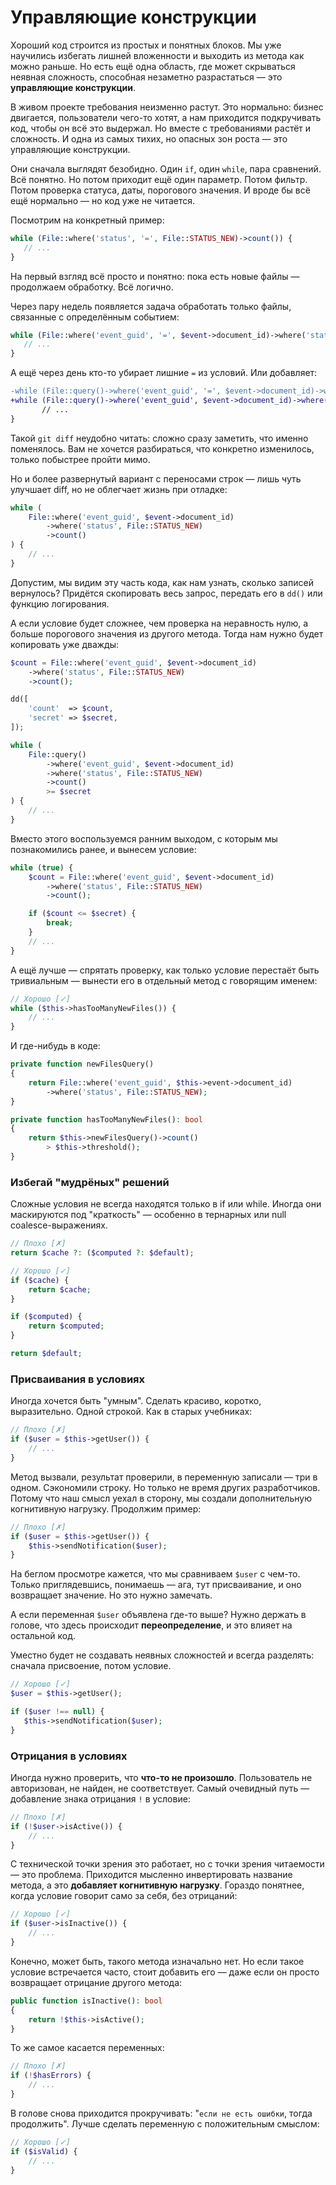 # Управляющие конструкции

Хороший код строится из простых и понятных блоков. Мы уже научились избегать лишней вложенности и выходить из метода как
можно раньше. Но есть ещё одна область, где может скрываться неявная сложность, способная незаметно разрастаться — это 
**управляющие конструкции**.

В живом проекте требования неизменно растут. Это нормально: бизнес двигается, пользователи чего-то хотят, а нам
приходится подкручивать код, чтобы он всё это выдержал. Но вместе с требованиями растёт и сложность. И одна из самых
тихих, но опасных зон роста — это управляющие конструкции.

Они сначала выглядят безобидно. Один `if`, один `while`, пара сравнений. Всё понятно. Но потом приходит ещё один
параметр. Потом фильтр. Потом проверка статуса, даты, порогового значения. И вроде бы всё ещё нормально — но код уже не
читается.

Посмотрим на конкретный пример:

```php
while (File::where('status', '=', File::STATUS_NEW)->count()) {
   // ...
}
```

На первый взгляд всё просто и понятно: пока есть новые файлы — продолжаем обработку. Всё логично.

Через пару недель появляется задача обработать только файлы, связанные с определённым событием:

```php
while (File::where('event_guid', '=', $event->document_id)->where('status', '=', File::STATUS_NEW)->count()) {
   // ...
}
```

<div style="page-break-after: always;"></div>

А ещё через день кто-то убирает лишние `=` из условий. Или добавляет:

```diff
-while (File::query()->where('event_guid', '=', $event->document_id)->where('status', '=', File::STATUS_NEW)->count()) {
+while (File::query()->where('event_guid', $event->document_id)->where('status', File::STATUS_NEW)->count()) {
       // ...
}
```

Такой `git diff` неудобно читать: сложно сразу заметить, что именно поменялось.
Вам не хочется разбираться, что конкретно изменилось, только побыстрее пройти мимо.

Но и более развернутый вариант с переносами строк — лишь чуть улучшает diff, но не облегчает жизнь при отладке:

```php
while (
    File::where('event_guid', $event->document_id)
        ->where('status', File::STATUS_NEW)
        ->count()
) {
    // ...
}
```

Допустим, мы видим эту часть кода, как нам узнать, сколько записей вернулось?
Придётся скопировать весь запрос, передать его в `dd()` или функцию логирования.

А если условие будет сложнее, чем проверка на неравность нулю, а больше порогового значения из другого метода.
Тогда нам нужно будет копировать уже дважды:

```php
$count = File::where('event_guid', $event->document_id)
    ->where('status', File::STATUS_NEW)
    ->count();

dd([
    'count'  => $count,
    'secret' => $secret,
]);

while (
    File::query()
        ->where('event_guid', $event->document_id)
        ->where('status', File::STATUS_NEW)
        ->count()
        >= $secret
) {
    // ...
}
```

Вместо этого воспользуемся ранним выходом, с которым мы познакомились ранее, и вынесем условие:

```php
while (true) {
    $count = File::where('event_guid', $event->document_id)
        ->where('status', File::STATUS_NEW)
        ->count();

    if ($count <= $secret) {
        break;
    }
    // ...
}
```

А ещё лучше — спрятать проверку, как только условие перестаёт быть тривиальным — вынести его в отдельный метод с говорящим
именем:

```php
// Хорошо [✓]
while ($this->hasTooManyNewFiles()) {
    // ...
}
```

И где-нибудь в коде:

```php
private function newFilesQuery()
{
    return File::where('event_guid', $this->event->document_id)
        ->where('status', File::STATUS_NEW);
}

private function hasTooManyNewFiles(): bool
{
    return $this->newFilesQuery()->count()
        > $this->threshold();
}
```

### Избегай "мудрёных" решений

Сложные условия не всегда находятся только в if или while.
Иногда они маскируются под "краткость" — особенно в тернарных или null coalesce-выражениях.

```php
// Плохо [✗]
return $cache ?: ($computed ?: $default);
```

```php
// Хорошо [✓]
if ($cache) {
    return $cache;
}

if ($computed) {
    return $computed;
}

return $default;
```

### Присваивания в условиях

Иногда хочется быть "умным". Сделать красиво, коротко, выразительно. Одной строкой. Как в старых учебниках:

```php
// Плохо [✗]
if ($user = $this->getUser()) {
    // ...
}
```

Метод вызвали, результат проверили, в переменную записали — три в одном.
Сэкономили строку. Но только не время других разработчиков.
Потому что наш смысл уехал в сторону, мы создали дополнительную когнитивную нагрузку. Продолжим пример:

```php
// Плохо [✗]
if ($user = $this->getUser()) {
    $this->sendNotification($user);
}
```

На беглом просмотре кажется, что мы сравниваем `$user` с чем-то.
Только приглядевшись, понимаешь — ага, тут присваивание, и оно возвращает значение.
Но это нужно замечать.

А если переменная `$user` объявлена где-то выше?
Нужно держать в голове, что здесь происходит **переопределение**, и это влияет на остальной код.

Уместно будет не создавать неявных сложностей и всегда разделять: сначала присвоение, потом условие.

```php
// Хорошо [✓]
$user = $this->getUser();

if ($user !== null) {
   $this->sendNotification($user);
}
```


<div style="page-break-after: always;"></div>


### Отрицания в условиях

Иногда нужно проверить, что **что-то не произошло**.
Пользователь не авторизован, не найден, не соответствует.
Самый очевидный путь — добавление знака отрицания `!` в условие:

```php
// Плохо [✗]
if (!$user->isActive()) {
    // ...
}
```

С технической точки зрения это работает, но с точки зрения читаемости — это проблема.
Приходится мысленно инвертировать название метода, а это **добавляет когнитивную нагрузку**.
Гораздо понятнее, когда условие говорит само за себя, без отрицаний:

```php
// Хорошо [✓]
if ($user->isInactive()) {
    // ...
}
```

Конечно, может быть, такого метода изначально нет. 
Но если такое условие встречается часто, стоит 
добавить его — даже если он просто возвращает отрицание другого метода:

```php
public function isInactive(): bool
{
    return !$this->isActive();
}
```

То же самое касается переменных:

```php
// Плохо [✗]
if (!$hasErrors) {
    // ...
}
```

В голове снова приходится прокручивать: "`если не есть ошибки`, тогда продолжить".
Лучше сделать переменную с положительным смыслом:

```php
// Хорошо [✓]
if ($isValid) {
    // ...
}
```

